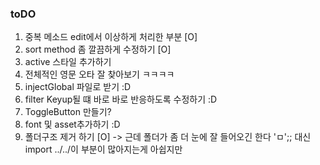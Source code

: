 ### toDO

1. 중복 메소드 edit에서 이상하게 처리한 부분 [O]
2. sort method 좀 깔끔하게 수정하기 [O]
3. active 스타일 추가하기 
4. 전체적인 영문 오타 잘 찾아보기 ㅋㅋㅋㅋ
5. injectGlobal 파일로 받기 :D
6. filter Keyup될 떄 바로 바로 반응하도록 수정하기 :D 
7. ToggleButton 만들기?
8. font 및 asset추가하기 :D 
9. 폴더구조 제거 하기 [O] 
-> 근데 폴더가 좀 더 눈에 잘 들어오긴 한다 'ㅁ';; 대신 import ../../이 부분이 많아지는게 아쉽지만 